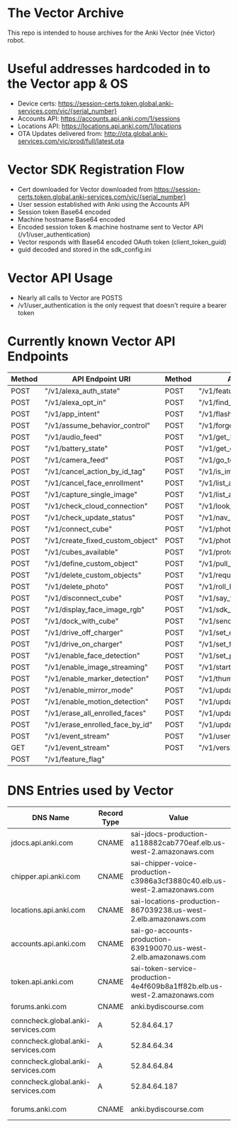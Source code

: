 # The Vector Archive
This repo is intended to house archives for the Anki Vector (née Victor) robot.

# Useful addresses hardcoded in to the Vector app & OS
* Device certs: https://session-certs.token.global.anki-services.com/vic/{serial_number}
* Accounts API: https://accounts.api.anki.com/1/sessions
* Locations API: https://locations.api.anki.com/1/locations
* OTA Updates delivered from: http://ota.global.anki-services.com/vic/prod/full/latest.ota

# Vector SDK Registration Flow
* Cert downloaded for Vector downloaded from https://session-certs.token.global.anki-services.com/vic/{serial_number}
* User session established with Anki using the Accounts API
* Session token Base64 encoded
* Machine hostname Base64 encoded
* Encoded session token & machine hostname sent to Vector API (/v1/user_authentication)
* Vector responds with Base64 encoded OAuth token (client_token_guid)
* guid decoded and stored in the sdk_config.ini

# Vector API Usage
* Nearly all calls to Vector are POSTS
* /v1/user_authentication is the only request that doesn't require a bearer token

# Currently known Vector API Endpoints
|	Method	|	API Endpoint URI	|	Method	|	API Endpoint URI	|
|	---	|	---	|	---	|	---	|
|	POST	|	 "/v1/alexa_auth_state"	|	POST	|	 "/v1/feature_flag_list"	|
|	POST	|	 "/v1/alexa_opt_in"	|	POST	|	 "/v1/find_faces"	|
|	POST	|	 "/v1/app_intent"	|	POST	|	 "/v1/flash_cube_lights"	|
|	POST	|	 "/v1/assume_behavior_control"	|	POST	|	 "/v1/forget_preferred_cube"	|
|	POST	|	 "/v1/audio_feed"	|	POST	|	 "/v1/get_latest_attention_transfer"	|
|	POST	|	 "/v1/battery_state"	|	POST	|	 "/v1/get_onboarding_state"	|
|	POST	|	 "/v1/camera_feed"	|	POST	|	 "/v1/go_to_pose"	|
|	POST	|	 "/v1/cancel_action_by_id_tag"	|	POST	|	 "/v1/is_image_streaming_enabled"	|
|	POST	|	 "/v1/cancel_face_enrollment"	|	POST	|	 "/v1/list_animation_triggers"	|
|	POST	|	 "/v1/capture_single_image"	|	POST	|	 "/v1/list_animations"	|
|	POST	|	 "/v1/check_cloud_connection"	|	POST	|	 "/v1/look_around_in_place"	|
|	POST	|	 "/v1/check_update_status"	|	POST	|	 "/v1/nav_map_feed"	|
|	POST	|	 "/v1/connect_cube"	|	POST	|	 "/v1/photo"	|
|	POST	|	 "/v1/create_fixed_custom_object"	|	POST	|	 "/v1/photos_info"	|
|	POST	|	 "/v1/cubes_available"	|	POST	|	 "/v1/protocol_version"	|
|	POST	|	 "/v1/define_custom_object"	|	POST	|	 "/v1/pull_jdocs"	|
|	POST	|	 "/v1/delete_custom_objects"	|	POST	|	 "/v1/request_enrolled_names"	|
|	POST	|	 "/v1/delete_photo"	|	POST	|	 "/v1/roll_block"	|
|	POST	|	 "/v1/disconnect_cube"	|	POST	|	 "/v1/say_text"	|
|	POST	|	 "/v1/display_face_image_rgb"	|	POST	|	 "/v1/sdk_initialization"	|
|	POST	|	 "/v1/dock_with_cube"	|	POST	|	 "/v1/send_onboarding_input"	|
|	POST	|	 "/v1/drive_off_charger"	|	POST	|	 "/v1/set_eye_color"	|
|	POST	|	 "/v1/drive_on_charger"	|	POST	|	 "/v1/set_face_to_enroll"	|
|	POST	|	 "/v1/enable_face_detection"	|	POST	|	 "/v1/set_preferred_cube"	|
|	POST	|	 "/v1/enable_image_streaming"	|	POST	|	 "/v1/start_update_engine"	|
|	POST	|	 "/v1/enable_marker_detection"	|	POST	|	 "/v1/thumbnail"	|
|	POST	|	 "/v1/enable_mirror_mode"	|	POST	|	 "/v1/update_account_settings"	|
|	POST	|	 "/v1/enable_motion_detection"	|	POST	|	 "/v1/update_and_restart"	|
|	POST	|	 "/v1/erase_all_enrolled_faces"	|	POST	|	 "/v1/update_enrolled_face_by_id"	|
|	POST	|	 "/v1/erase_enrolled_face_by_id"	|	POST	|	 "/v1/update_settings"	|
|	POST	|	 "/v1/event_stream"	|	POST	|	 "/v1/user_authentication"	|
|	GET	|	 "/v1/event_stream"	|	POST	|	 "/v1/version_state"	|
|	POST	|	 "/v1/feature_flag"	|		|		|

# DNS Entries used by Vector #
| DNS Name | Record Type | Value | Usage |
| --- | --- | --- | --- |
| jdocs.api.anki.com | CNAME | sai-jdocs-production-a118882cab770eaf.elb.us-west-2.amazonaws.com | |
| chipper.api.anki.com | CNAME | sai-chipper-voice-production-c3986a3cf3880c40.elb.us-west-2.amazonaws.com | |
| locations.api.anki.com | CNAME | sai-locations-production-867039238.us-west-2.elb.amazonaws.com | |
| accounts.api.anki.com | CNAME | sai-go-accounts-production-639190070.us-west-2.elb.amazonaws.com | |
| token.api.anki.com | CNAME | sai-token-service-production-4e4f609b8a1ff82b.elb.us-west-2.amazonaws.com | |
| forums.anki.com | CNAME | anki.bydiscourse.com | |
| | | | |
| conncheck.global.anki-services.com | A | 52.84.64.17 | |
| conncheck.global.anki-services.com | A | 52.84.64.34 | |
| conncheck.global.anki-services.com | A | 52.84.64.84 | |
| conncheck.global.anki-services.com | A | 52.84.64.187 | |
| | | | |
| forums.anki.com | CNAME | anki.bydiscourse.com | Developer/User Forums |

